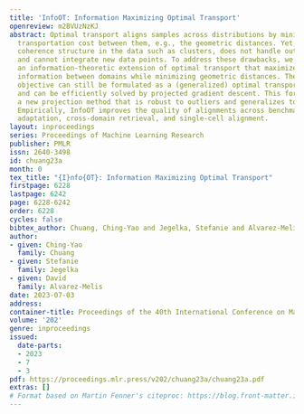 ```yaml
---
title: 'InfoOT: Information Maximizing Optimal Transport'
openreview: m2BVUzNzKJ
abstract: Optimal transport aligns samples across distributions by minimizing the
  transportation cost between them, e.g., the geometric distances. Yet, it ignores
  coherence structure in the data such as clusters, does not handle outliers well,
  and cannot integrate new data points. To address these drawbacks, we propose InfoOT,
  an information-theoretic extension of optimal transport that maximizes the mutual
  information between domains while minimizing geometric distances. The resulting
  objective can still be formulated as a (generalized) optimal transport problem,
  and can be efficiently solved by projected gradient descent. This formulation yields
  a new projection method that is robust to outliers and generalizes to unseen samples.
  Empirically, InfoOT improves the quality of alignments across benchmarks in domain
  adaptation, cross-domain retrieval, and single-cell alignment.
layout: inproceedings
series: Proceedings of Machine Learning Research
publisher: PMLR
issn: 2640-3498
id: chuang23a
month: 0
tex_title: "{I}nfo{OT}: Information Maximizing Optimal Transport"
firstpage: 6228
lastpage: 6242
page: 6228-6242
order: 6228
cycles: false
bibtex_author: Chuang, Ching-Yao and Jegelka, Stefanie and Alvarez-Melis, David
author:
- given: Ching-Yao
  family: Chuang
- given: Stefanie
  family: Jegelka
- given: David
  family: Alvarez-Melis
date: 2023-07-03
address: 
container-title: Proceedings of the 40th International Conference on Machine Learning
volume: '202'
genre: inproceedings
issued:
  date-parts:
  - 2023
  - 7
  - 3
pdf: https://proceedings.mlr.press/v202/chuang23a/chuang23a.pdf
extras: []
# Format based on Martin Fenner's citeproc: https://blog.front-matter.io/posts/citeproc-yaml-for-bibliographies/
---
```


